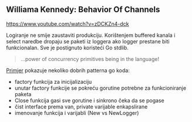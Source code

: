 ## Williama Kennedy: Behavior Of Channels

https://www.youtube.com/watch?v=zDCKZn4-dck

Logiranje ne smije zaustaviti produkciju. Korištenjem buffered kanala i select naredbe dropaju se paketi iz loggera ako logger prestane biti funkcionalan. Sve je postignuto koristeći Go stdlib.

> ...power of concurrency primitives being in the language!

[Primjer](./logger/logger.go) pokazuje nekoliko dobrih patterna go koda:

- factory funkcija za inicijalizaciju
- unutar factory funkcije se pokreću gorutine potrebne za funkcioniranje paketa
- Close funkcija gasi sve gorutine i sinkrono čeka da se pogase
- čist interface prema van, private varijable enkapslirane
- imenovanje funkcija i varijabli (New vs NewLogger)
